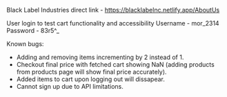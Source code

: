 Black Label Industries direct link - https://blacklabelnc.netlify.app/AboutUs

User login to test cart functionality and accessibility
Username - mor_2314
Password - 83r5^_

Known bugs:
- Adding and removing items incrementing by 2 instead of 1.
- Checkout final price with fetched cart showing NaN (adding products from products page will show final price accurately).
- Added items to cart upon logging out will dissapear.
- Cannot sign up due to API limitations.
